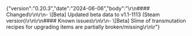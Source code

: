 {"version":"0.20.3","date":"2024-06-06","body":"\r\n#### Changed\r\n\r\n- \\[Beta] Updated beta data to v1.1-1113 (Steam
version)\r\n\r\n#### Known issues\r\n\r\n- \\[Beta] Slime of transmutation recipes for upgrading items are partially
broken/missing\r\n\r"}
